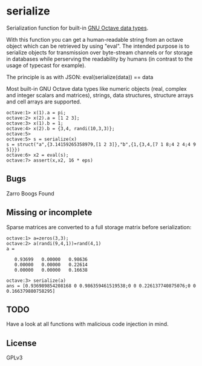 serialize
=========

Serialization function for built-in [GNU Octave data types](http://www.gnu.org/software/octave/doc/interpreter/Built_002din-Data-Types.html#Built_002din-Data-Types).

With this function you can get a human-readable string from an octave object which can be retrieved by using "eval". The intended purpose is to serialize objects for transmission over byte-stream channels or for storage in databases while perserving the readability by humans (in contrast to the usage of typecast for example).

The principle is as with JSON: eval(serialize(data)) == data

Most built-in GNU Octave data types like numeric objects (real, complex and integer scalars and matrices),
strings, data structures, structure arrays and cell arrays are supported.

```
octave:1> x(1).a = pi;
octave:2> x(2).a = [1 2 3];
octave:3> x(1).b = 1;
octave:4> x(2).b = {3,4, randi(10,3,3)};
octave:5> 
octave:5> s = serialize(x)
s = struct("a",{3.14159265358979,[1 2 3]},"b",{1,{3,4,[7 1 8;4 2 4;4 9 5]}})
octave:6> x2 = eval(s);
octave:7> assert(x,x2, 16 * eps)
```

Bugs
----
Zarro Boogs Found

Missing or incomplete
---------------------
Sparse matrices are converted to a full storage matrix before serialization:

```
octave:1> a=zeros(3,3);
octave:2> a(randi(9,4,1))=rand(4,1)
a =

   0.93699   0.00000   0.98636
   0.00000   0.00000   0.22614
   0.00000   0.00000   0.16638

octave:3> serialize(a)
ans = [0.936989854208168 0 0.986359461519538;0 0 0.226137740875076;0 0 0.166379880758295]
```

TODO
----
Have a look at all functions with malicious code injection in mind.

License
-------
GPLv3
